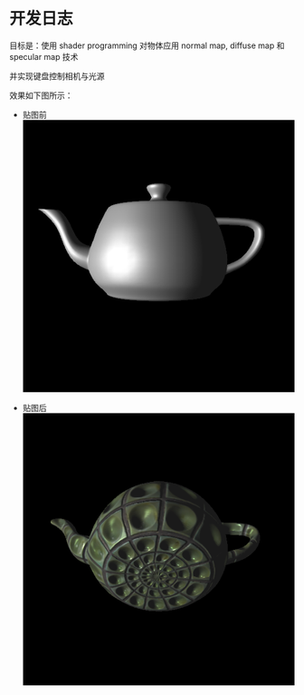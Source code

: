 # 开发日志

目标是：使用 shader programming 对物体应用 normal map, diffuse map 和 specular map 技术

并实现键盘控制相机与光源

效果如下图所示：

* 贴图前
![](./picture/2.png)

* 贴图后
![](./picture/1.png)